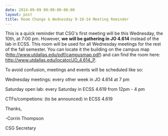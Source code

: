 ```yaml
---
date: 2014-09-09 00:00:00-06:00
layout: post
title: Room Change & Wednesday 9-10-14 Meeting Reminder
---
```


This is a quick reminder that CSG's first meeting will be this Wednesday, the 10th, at 7:00 pm. However, **we will be gathering in JO 4.614** instead of the lab in ECSS. This room will be used for all Wednesday meetings for the rest of the fall semester. You can locate it the building on the campus map (<http://www.utdallas.edu/pdf/campusmap.pdf>) and can find the room here: <http://www.utdallas.edu/locator/JO_4.614_P>.

To avoid confusion, meetings and events will be scheduled like so:

Wednesday meetings: every other week in JO 4.614 at 7 pm

Saturday open lab: every Saturday in ECSS 4.619 from 12pm - 4 pm

CTFs/competions: (to be announced) in ECSS 4.619

Thanks,

-Corrin Thompson

CSG Secretary
